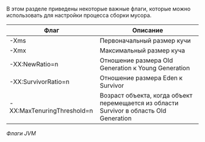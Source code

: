
В этом разделе приведены некоторые важные флаги, которые можно использовать для настройки процесса сборки мусора.

| **Флаг**                   | **Описание**                                                                            |
| -------------------------- | --------------------------------------------------------------------------------------- |
| -Xms                       | Первоначальный размер кучи                                                              |
| -Xmx                       | Максимальный размер куча                                                                |
| -XX:NewRatio=n             | Отношение размера Old Generation к Young Generation                                     |
| -XX:SurvivorRatio=n        | Отношение размера Eden к Survivor                                                       |
| -XX:MaxTenuringThreshold=n | Возраст объекта, когда объект перемещается из области Survivor в область Old Generation |

_Флаги JVM_